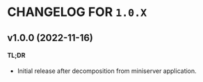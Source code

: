 # CHANGELOG FOR `1.0.X`

## v1.0.0 (2022-11-16)

#### TL;DR

- Initial release after decomposition from miniserver application.
